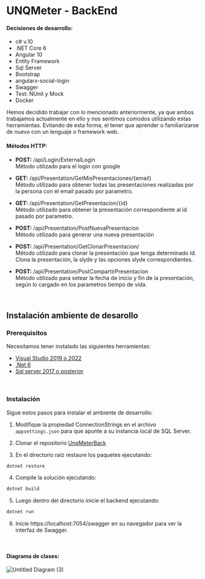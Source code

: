 # UNQMeter - BackEnd
<h4>Decisiones de desarrollo:</h4> 

* c# v.10
* .NET Core 6
* Angular 10
* Entity Framework
* Sql Server
* Bootstrap
* angularx-social-login
* Swagger
* Test: NUnit y Mock
* Docker

Hemos decidido trabajar con lo mencionado anteriormente, ya que ambos trabajamos actualmente en ello y nos sentimos comodos utilizando estas herramientas. Evitando de esta forma, el tener que aprender o familiarizarse de nuevo con un lenguaje o framework web. 


<h4>Métodos HTTP: </h4>

* <b>POST:</b> /api/Login/ExternalLogin <br>
Método utilizado para el login con google

* <b>GET:</b> /api/Presentation/GetMisPresentaciones/{email} <br>
Método utilizado para obtener todas las presentaciones realizadas por la persona con el email pasado por parametro.

* <b>GET:</b> /api/Presentation/GetPresentacion/{id} <br>
Método utilizado para obtener la presentación correspondiente al id pasado por parametro.

* <b>POST:</b> /api/Presentation/PostNuevaPresentacion <br>
Método utilizado para generar una nueva presentación

* <b>POST:</b> /api/Presentation/GetClonarPresentacion/ <br>
Método utilizado para clonar la presentación que tenga determinado Id. Clona la presentación, la slyde y las opciones slyde correspondientes.

* <b>POST:</b> /api/Presentation/PostCompartirPresentacion <br>
Método utilizado para setear la fecha de inicio y fin de la presentación, según lo cargado en los parametros tiempo de vida. 

<br/>

## Instalación ambiente de desarollo

### Prerequisitos
Necesitamos tener instalado las siguientes herramientas:

* [Visual Studio 2019 o 2022](https://visualstudio.microsoft.com/downloads/)
* [.Net 6](https://dotnet.microsoft.com/en-us/download/dotnet/6.0)
* [Sql server 2017 o posterior](https://www.microsoft.com/en-us/sql-server/sql-server-downloads) 

<br/>

### Instalación
Sigue estos pasos para instalar el ambiente de desarrollo:

1. Modifique la propiedad ConnectionStrings en el archivo ```appsettings.json``` para que apunte a su instancia local de SQL Server. 

2. Clonar el repositorio [UnqMeterBack](https://github.com/natirodriguez/unqmeter.back)
3. En el directorio raíz restaure los paquetes ejecutando:
```csharp
dotnet restore
```
4. Compile la solución ejecutando:
```csharp
dotnet build
```
5. Luego dentro del directorio inicie el backend ejecutando:
```csharp
dotnet run
```

6. Inicie https://localhost:7054/swagger en su navegador para ver la interfaz de Swagger.
<br/>

<h4>Diagrama de clases: </h4>

![Untitled Diagram (3)](https://user-images.githubusercontent.com/1548366/193464258-ee132e87-a796-4749-8006-175292dc06f0.jpg)


